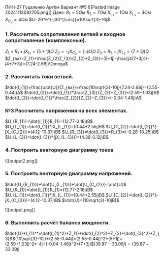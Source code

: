 ПИН-27
Гуцаленко Артём
Вариант №5
![[Pasted image 20241112082705.png]]
Дано:
$R_{1}=5 Ом$
$R_{3}=7Ом$
$X_{L_{1}}=1Ом$
$X_{L_{3}}=3Ом$
$X_{C_{2}}=4 Ом$
$U=20*e^{-j30^{\circ}}=10\sqrt{3}-10j$

### 1. Рассчитать сопротивления ветвей и входное сопротивление (комплексные).

$Z_{1}$ = $R_{1} + jX_{L_{1}}=(5+1j)\Omega$
$Z_{2}=-jX_{C_{2}}=(-j4)\Omega$
$Z_{3}=R_{3}+jX_{L_{3}}=(7+3j)\Omega$
$Z_{вх}=Z_{1}+\frac{Z_{2}Z_{3}}{Z_{2}+Z_{3}}=(5+1j)-\frac{j4(7+3j)}{-j4+7+3j}=(7.24-2.68j)\Omega$


### 2. Рассчитать токи ветвей.

$\dot{I_{1}}=\frac{\dot{U}}{Z_{вх}}=\frac{10\sqrt{3}-10j}{7.24-2.68j}=(2.55-0.44j)A$
$\dot{I_{2}}=\dot{I_{1}}*\frac{Z_{3}}{Z_{2}+Z_{3}}=(2.59+1.03j)A$
$\dot{I_{3}}=\dot{I_{1}}*\frac{Z_{2}}{Z_{2}+Z_{3}}=(-0.04-1.46j)A$

### №3 Рассчитать напряжения на всех элементах.

$U_{R_{1}}=\dot{I_{1}}R_{1}=(12.77-2.18j)В$
$U_{L_{1}}=\dot{I_{1}}*jX_{L_{1}}=(0.44+2.55j)В$
$U_{C_{2}}=\dot{I_{2}}*(-jX_{C_{2}})=(4.12-10.37j)В$
$U_{R_{3}}=\dot{I_{3}}*R_{3}=(-0.28-10.25j)В$
$U_{L_{3}}=\dot{I_{3}}*(jX_{L_{3}})=(4.39-0.12j)В$

### 4. Построить векторную диаграмму токов

![[output2.png]]
### 5. Построить векторную диаграмму напряжений.

$\dot{U_{R_{1}}}+\dot{U_{L_{1}}}+\dot{U_{C_{2}}}=\dot{U}$
$U_{R_{1}}=\dot{I_{1}}R_{1}=(12.77-2.18j)В$
$U_{L_{1}}=\dot{I_{1}}*jX_{L_{1}}=(0.44+2.55j)В$
$U_{C_{2}}=\dot{I_{2}}*(-jX_{C_{2}})=(4.12-10.37j)В$
$\dot{U}=(10\sqrt{3}-10jВ)$

![[output.png]]

### 6. Выполнить расчёт баланса мощности.

$\dot{U}*I_{1}^*=\dot{I_{1}^2}*Z_{1}+\dot{I_{2}^2}*Z_{2}+\dot{I_{3}^2}*Z_{3}$$(10\sqrt{3}-10j)*(2.55-0.44j)=(2.55-0.44j)^2*(5+1j)+(2.59+1.03j)^2*-4j+(-0.04-1.46j)^2*(7+3j)$$(39.87-33.09j)=(39.87-33.09j)$
